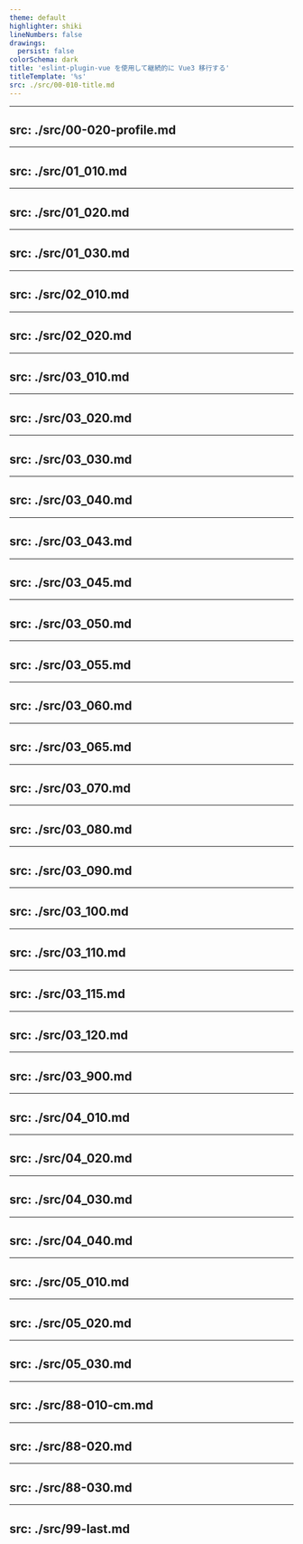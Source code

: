 ```yaml
---
theme: default
highlighter: shiki
lineNumbers: false
drawings:
  persist: false
colorSchema: dark
title: 'eslint-plugin-vue を使用して継続的に Vue3 移行する'
titleTemplate: '%s'
src: ./src/00-010-title.md
---
```


<!-- prettier-ignore-start -->

---
src: ./src/00-020-profile.md
---

---
src: ./src/01_010.md
---

---
src: ./src/01_020.md
---

---
src: ./src/01_030.md
---

---
src: ./src/02_010.md
---

---
src: ./src/02_020.md
---

---
src: ./src/03_010.md
---

---
src: ./src/03_020.md
---

---
src: ./src/03_030.md
---

---
src: ./src/03_040.md
---

---
src: ./src/03_043.md
---

---
src: ./src/03_045.md
---

---
src: ./src/03_050.md
---

---
src: ./src/03_055.md
---

---
src: ./src/03_060.md
---

---
src: ./src/03_065.md
---

---
src: ./src/03_070.md
---

---
src: ./src/03_080.md
---

---
src: ./src/03_090.md
---

---
src: ./src/03_100.md
---

---
src: ./src/03_110.md
---

---
src: ./src/03_115.md
---

---
src: ./src/03_120.md
---

---
src: ./src/03_900.md
---

---
src: ./src/04_010.md
---

---
src: ./src/04_020.md
---

---
src: ./src/04_030.md
---

---
src: ./src/04_040.md
---

---
src: ./src/05_010.md
---

---
src: ./src/05_020.md
---

---
src: ./src/05_030.md
---

---
src: ./src/88-010-cm.md
---

---
src: ./src/88-020.md
---

---
src: ./src/88-030.md
---

---
src: ./src/99-last.md
---

<!-- prettier-ignore-end -->
